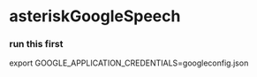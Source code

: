 # asteriskGoogleSpeech

### run this first

export GOOGLE_APPLICATION_CREDENTIALS=googleconfig.json
